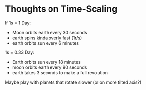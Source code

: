 # Thoughts on Time-Scaling

If 1s = 1 Day:

- Moon orbits earth every 30 seconds
- earth spins kinda overly fast (1r/s)
- earth orbits sun every 6 minutes

1s = 0.33 Day:

- Earth orbits sun every 18 minutes
- moon orbits earth every 90 seconds
- earth takes 3 seconds to make a full revolution

Maybe play with planets that rotate slower (or on more tilted axis?)
